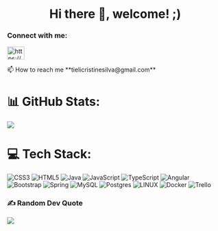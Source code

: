 <h1 align="center">Hi there 👋, welcome! ;)</h1>

<!-- <h3 align="center">I'm Software Developer that loves learning about technology.</h3>
-->

<h3 align="left">Connect with me:</h3>
<p align="left">
<a href="https://linkedin.com/in/https://www.linkedin.com/in/tieli-cristine-lehnen/" target="blank"><img align="center" src="https://raw.githubusercontent.com/rahuldkjain/github-profile-readme-generator/master/src/images/icons/Social/linked-in-alt.svg" alt="https://www.linkedin.com/in/tieli-cristine-lehnen/" height="30" width="40" /></a>
</p>
📫 How to reach me **tielicristinesilva@gmail.com**

# 📊 GitHub Stats:

![](https://github-readme-stats.vercel.app/api/top-langs/?username=TieliCristine&theme=dark&hide_border=false&include_all_commits=true&count_private=true&layout=compact)

# 💻 Tech Stack:
![CSS3](https://img.shields.io/badge/css3-%231572B6.svg?style=flat&logo=css3&logoColor=white) ![HTML5](https://img.shields.io/badge/html5-%23E34F26.svg?style=flat&logo=html5&logoColor=white) ![Java](https://img.shields.io/badge/java-%23ED8B00.svg?style=flat&logo=java&logoColor=white) ![JavaScript](https://img.shields.io/badge/javascript-%23323330.svg?style=flat&logo=javascript&logoColor=%23F7DF1E) ![TypeScript](https://img.shields.io/badge/typescript-%23007ACC.svg?style=flat&logo=typescript&logoColor=white) ![Angular](https://img.shields.io/badge/angular-%23DD0031.svg?style=flat&logo=angular&logoColor=white) ![Bootstrap](https://img.shields.io/badge/bootstrap-%23563D7C.svg?style=flat&logo=bootstrap&logoColor=white) ![Spring](https://img.shields.io/badge/spring-%236DB33F.svg?style=flat&logo=spring&logoColor=white) ![MySQL](https://img.shields.io/badge/mysql-%2300f.svg?style=flat&logo=mysql&logoColor=white) ![Postgres](https://img.shields.io/badge/postgres-%23316192.svg?style=flat&logo=postgresql&logoColor=white) ![LINUX](https://img.shields.io/badge/Linux-FCC624?style=flat&logo=linux&logoColor=black) ![Docker](https://img.shields.io/badge/docker-%230db7ed.svg?style=flat&logo=docker&logoColor=white) ![Trello](https://img.shields.io/badge/Trello-%23026AA7.svg?style=flat&logo=Trello&logoColor=white)

### ✍️ Random Dev Quote
![](https://quotes-github-readme.vercel.app/api?type=horizontal&theme=tokyonight)
<!--
## 🏆 GitHub Trophies
![](https://github-profile-trophy.vercel.app/?username=TieliCristine&theme=apprentice&no-frame=true&no-bg=true&margin-w=4)
-->




<!-- Proudly created with GPRM ( https://gprm.itsvg.in ) -->

